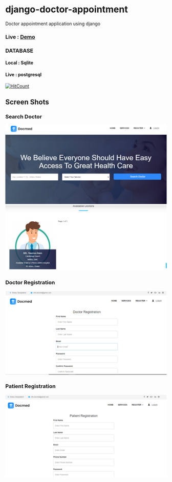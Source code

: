 # django-doctor-appointment

Doctor appointment application using django

### Live : [Demo](https://docmed-11.herokuapp.com/)

### DATABASE
#### Local : Sqlite
#### Live : postgresql
[![HitCount](http://hits.dwyl.com/{nazmul199512}/{django-doctor-appointment}.svg)](http://hits.dwyl.com/{nazmul199512}/{django-doctor-appointment})
## Screen Shots

### Search Doctor

![](12.PNG)
![](13.PNG)

### Doctor Registration

![](Capture1.PNG)

### Patient Registration

![](Capture2.PNG)
